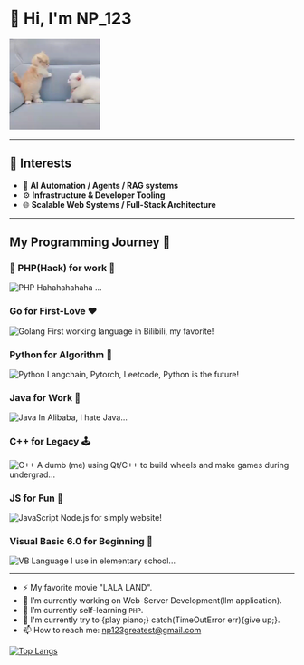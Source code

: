 # 👋 Hi, I'm NP_123

<img src='./images/me.gif' alt='Hi' width="160"/>

---

## 🧠 Interests

- 🧠 **AI Automation / Agents / RAG systems**
- ⚙️ **Infrastructure & Developer Tooling**
- 🌐 **Scalable Web Systems / Full-Stack Architecture**

---


## My Programming Journey 🚀

### 🐘 PHP(Hack) for work 🐘
![PHP](https://shields.io/badge/-PHP-3776AB?style=flat&logo=php)
Hahahahahaha ...

### Go for First-Love ❤️
![Golang](https://img.shields.io/badge/-Go-00ADD8?style=flat-square&logo=go&logoColor=white)
First working language in Bilibili, my favorite!

### Python for Algorithm 🤖
![Python](https://img.shields.io/badge/-Python-3776AB?style=flat-square&logo=python&logoColor=white)
Langchain, Pytorch, Leetcode, Python is the future!

### Java for Work 💼
![Java](https://img.shields.io/badge/-Java-007396?style=flat-square&logo=java&logoColor=white)
In Alibaba, I hate Java...

### C++ for Legacy 🕹️
![C++](https://img.shields.io/badge/-C++-00599C?style=flat-square&logo=c%2B%2B&logoColor=white)
A dumb (me) using Qt/C++ to build wheels and make games during undergrad...

### JS for Fun 🎉
![JavaScript](https://img.shields.io/badge/-JavaScript-F7DF1E?style=flat-square&logo=javascript&logoColor=black)
Node.js for simply website!

### Visual Basic 6.0 for Beginning 👶
![VB](https://img.shields.io/badge/-Visual%20Basic%206.0-5C2D91?style=flat-square&logo=visual-basic&logoColor=white)
Language I use in elementary school...

---

- ⚡ My favorite movie "LALA LAND".
- 🔭 I’m currently working on Web-Server Development(llm application).
- 🌱 I’m currently self-learning `PHP`.
- 🎹 I'm currently try to {play piano;} catch(TimeOutError err){give up;}.
- 📫 How to reach me: np123greatest@gmail.com


[![Top Langs](https://github-readme-stats.vercel.app/api/top-langs/?username=NPgreatest)](https://github.com/Christmas/github-readme-stats)
